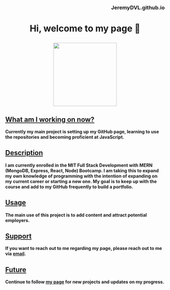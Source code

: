 ### <p align="right">  JeremyDVL.github.io </p> 
# <p align="center"> <b/>Hi, welcome to my page 👏<b/> </p>

<p align="center">
  <img width="200" height="200" src="biopic7.jpeg">
</p>

## <ins>What am I working on now?

Currently my main project is setting up my GitHub page, learning to use the repositories and becoming proficient at JavaScript.

## <ins>Description

I am currently enrolled in the MIT Full Stack Development with MERN (MongoDB, Express, React, Node) Bootcamp. I am taking this to expand my own knowledge of programming with the intention of expanding on my current career or starting a new one. My goal is to keep up with the course and add to my GitHub frequently to build a portfolio.

## <ins>Usage

The main use of this project is to add content and attract potential employers.

## <ins>Support

If you want to reach out to me regarding my page, please reach out to me via [email](mailto:jeremydvl493@gmail.com?subject=regarding%20your%20GitHub%20page).

## <ins>Future

Continue to follow [my page](https://jeremydvl.github.io/) for new projects and updates on my progress.
